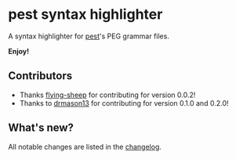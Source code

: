 # pest syntax highlighter

A syntax highlighter for [pest](https://github.com/pest-parser/pest)'s PEG
grammar files.

**Enjoy!**

## Contributors

-   Thanks [flying-sheep](https://github.com/flying-sheep) for contributing for
    version 0.0.2!
-   Thanks to [drmason13](https://github.com/drmason13) for contributing for
    version 0.1.0 and 0.2.0!

## What's new?

All notable changes are listed in the
[changelog](https://github.com/Xoronic/pest-Syntax-Highlighting-for-vscode/blob/master/CHANGELOG.md).
